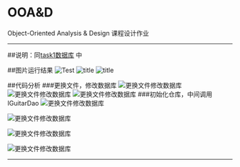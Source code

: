 # OOA&D
Object-Oriented Analysis &amp; Design 课程设计作业

-------------

##说明：同[task1数据库](https://github.com/muxiaobai/OOAD/tree/master/task1/database) 中

##图片运行结果
![Test](https://github.com/muxiaobai/OOAD/blob/master/task5/201606041015.png "title")
![](https://github.com/muxiaobai/OOAD/blob/master/task5/201606041017.png "title")
![](https://github.com/muxiaobai/OOAD/blob/master/task5/201606041020.png "title")

##代码分析
###更换文件，修改数据库
![更换文件修改数据库](https://github.com/muxiaobai/OOAD/blob/master/task5/201606041021.png "title")
![更换文件修改数据库](https://github.com/muxiaobai/OOAD/blob/master/task5/201606041022.PNG "title")
![更换文件修改数据库](https://github.com/muxiaobai/OOAD/blob/master/task5/201606041023.PNG "title")
###初始化仓库，中间调用IGuitarDao
![更换文件修改数据库](https://github.com/muxiaobai/OOAD/blob/master/task5/201606041024.png "title")

![更换文件修改数据库](https://github.com/muxiaobai/OOAD/blob/master/task5/201606041021.png "title")

![更换文件修改数据库](https://github.com/muxiaobai/OOAD/blob/master/task5/201606041021.png "title")

![更换文件修改数据库](https://github.com/muxiaobai/OOAD/blob/master/task5/201606041021.png "title")

--------------
